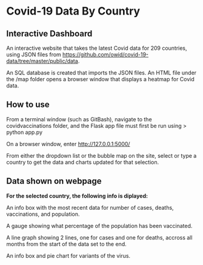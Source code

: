 # Covid-19 Data By Country
## Interactive Dashboard

An interactive website that takes the latest Covid data for 209 countries, using JSON files from https://github.com/owid/covid-19-data/tree/master/public/data.

An SQL database is created that imports the JSON files.
An HTML file under the /map folder opens a browser window that displays a heatmap for Covid data.


## How to use
From a terminal window (such as GitBash), navigate to the covidvaccinations folder, and the Flask app file must first be run using > python app.py

On a browser window, enter http://127.0.0.1:5000/

From either the dropdown list or the bubble map on the site, select or type a country to get the data and charts updated for that selection.

## Data shown on webpage
**For the selected country, the following info is diplayed:**

An info box with the most recent data for number of cases, deaths, vaccinations, and population.

A gauge showing what percentage of the population has been vaccinated.

A line graph showing 2 lines, one for cases and one for deaths, accross all months from the start of the data set to the end.

An info box and pie chart for variants of the virus.
